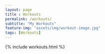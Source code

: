```yaml
--- 
layout: page
title : Workouts 
permalink: /workouts/
subtitle: "My Workouts" 
feature-img: "assets/img/workout-image.jpg"
tags: [Workouts]
---
```


{% include workouts.html %}
